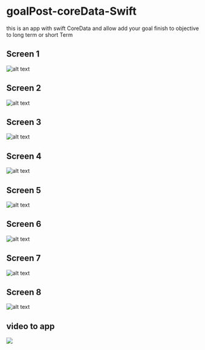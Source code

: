 # goalPost-coreData-Swift
this is an app with swift CoreData and allow add your goal finish to objective to long term or short Term

## Screen 1
![alt text](https://i.ibb.co/HF9bLb4/Simulator-Screen-Shot-i-Phone-12-Pro-2021-03-11-at-16-06-24.png)

## Screen 2
![alt text](https://i.ibb.co/Nxwh4xC/Simulator-Screen-Shot-i-Phone-12-Pro-2021-03-11-at-16-06-29.png)

## Screen 3
![alt text](https://i.ibb.co/KLG4QTV/Simulator-Screen-Shot-i-Phone-12-Pro-2021-03-11-at-16-07-12.png)

## Screen 4
![alt text](https://i.ibb.co/mRrJd8Q/Simulator-Screen-Shot-i-Phone-12-Pro-2021-03-11-at-16-07-17.png)

## Screen 5
![alt text](https://i.ibb.co/WGb4Zhb/Simulator-Screen-Shot-i-Phone-12-Pro-2021-03-11-at-16-07-39.png)

## Screen 6
![alt text](https://i.ibb.co/XYmDksd/Simulator-Screen-Shot-i-Phone-12-Pro-2021-03-11-at-16-07-34.png)

## Screen 7
![alt text](https://i.ibb.co/k6JK3vm/Simulator-Screen-Shot-i-Phone-12-Pro-2021-03-11-at-16-07-44.png)

## Screen 8
![alt text](https://i.ibb.co/8N6wR1Q/Simulator-Screen-Shot-i-Phone-12-Pro-2021-03-11-at-16-07-56.png)


## video to app 

![](https://i.postimg.cc/GtnwTY3w/Grabaci-n-de-pantalla-2020-12-26-a-la-s-10-17-49-p-m.gif)


